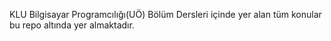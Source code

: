 KLU Bilgisayar Programcılığı(UÖ) Bölüm Dersleri içinde yer alan tüm konular bu repo altında yer almaktadır.

